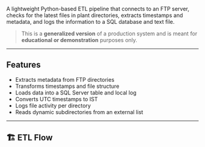 

A lightweight Python-based ETL pipeline that connects to an FTP server, checks for the latest files in plant directories, extracts timestamps and metadata, and logs the information to a SQL database and text file.

> This is a **generalized version** of a production system and is meant for **educational or demonstration** purposes only.

---

## Features

- Extracts metadata from FTP directories
- Transforms timestamps and file structure
- Loads data into a SQL Server table and local log
- Converts UTC timestamps to IST
- Logs file activity per directory
- Reads dynamic subdirectories from an external list

---

## 🏗️ ETL Flow


